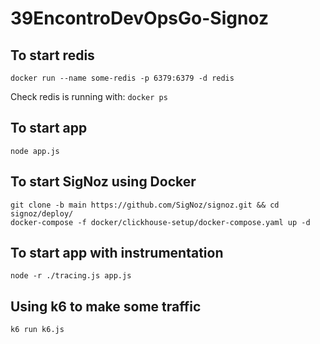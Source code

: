 # 39EncontroDevOpsGo-Signoz

## To start redis

`docker run --name some-redis -p 6379:6379 -d redis`

Check redis is running with: `docker ps`

## To start app

`node app.js`

## To start SigNoz using Docker

```
git clone -b main https://github.com/SigNoz/signoz.git && cd signoz/deploy/
docker-compose -f docker/clickhouse-setup/docker-compose.yaml up -d
```

## To start app with instrumentation

`node -r ./tracing.js app.js`

## Using k6 to make some traffic

`k6 run k6.js`
